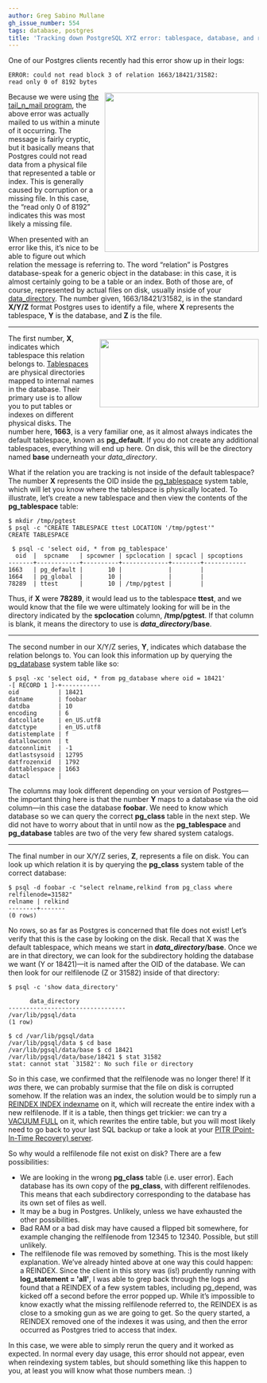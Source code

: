 ```yaml
---
author: Greg Sabino Mullane
gh_issue_number: 554
tags: database, postgres
title: 'Tracking down PostgreSQL XYZ error: tablespace, database, and relfilnode'
---
```


One of our Postgres clients recently had this error show up in their logs:

```nohighlight
ERROR: could not read block 3 of relation 1663/18421/31582:
read only 0 of 8192 bytes
```

<a href="/blog/2012/02/14/postgres-block-error-xyz/image-0-big.png"><img alt="" border="0" id="BLOGGER_PHOTO_ID_5706852464520734962" src="/blog/2012/02/14/postgres-block-error-xyz/image-0.png" style="float:right; margin:0 0 10px 10px;cursor:pointer; cursor:hand;width: 310px; height: 320px;"/></a>

Because we were using  [the tail_n_mail program](http://bucardo.org/wiki/Tail_n_mail), the above error was actually mailed to us within a minute of it occurring. The message is fairly cryptic, but it basically means that Postgres could not read data from a physical file that represented a table or index. This is generally caused by corruption or a missing file. In this case, the “read only 0 of 8192” indicates this was most likely a missing file.

When presented with an error like this, it’s nice to be able to figure out which relation the message is referring to. The word “relation” is Postgres database-speak for a generic object in the database: in this case, it is almost certainly going to be a table or an index. Both of those are, of course, represented by actual files on disk, usually inside of your [data_directory](https://www.postgresql.org/docs/current/static/runtime-config-file-locations.html). The number given, 1663/18421/31582, is in the standard **X/Y/Z** format Postgres uses to identify a file, where **X** represents the tablespace, **Y** is the database, and **Z** is the file.

-----------

<a href="/blog/2012/02/14/postgres-block-error-xyz/image-1-big.png"><img alt="" border="0" id="BLOGGER_PHOTO_ID_5706852622605279650" src="/blog/2012/02/14/postgres-block-error-xyz/image-1.png" style="float:right; margin:10 0 30px 10px;cursor:pointer; cursor:hand;width: 320px; height: 137px;"/></a>

The first number, **X**, indicates which tablespace this relation belongs to. [Tablespaces](https://www.postgresql.org/docs/current/static/manage-ag-tablespaces.html) are physical directories mapped to internal names in the database. Their primary use is to allow you to put tables or indexes on different physical disks. The number here, **1663**, is a very familiar one, as it almost always indicates the default tablespace, known as **pg_default**. If you do not create any additional tablespaces, everything will end up here. On disk, this will be the directory named **base** underneath your *data_directory*.

What if the relation you are tracking is not inside of the default tablespace? The number **X** represents the OID inside the [pg_tablespace](https://www.postgresql.org/docs/9.1/static/catalog-pg-tablespace.html) system table, which will let you know where the tablespace is physically located. To illustrate, let’s create a new tablespace and then view the contents of the **pg_tablespace** table:

```nohighlight
$ mkdir /tmp/pgtest
$ psql -c "CREATE TABLESPACE ttest LOCATION '/tmp/pgtest'"
CREATE TABLESPACE

 $ psql -c 'select oid, * from pg_tablespace'
  oid  |  spcname   | spcowner | spclocation | spcacl | spcoptions
-------+------------+----------+-------------+--------+------------
1663   | pg_default |       10 |             |        |
1664   | pg_global  |       10 |             |        |
78289  | ttest      |       10 | /tmp/pgtest |        |
```

Thus, if **X** were **78289**, it would lead us to the tablespace **ttest**, and we would know that the file we were ultimately looking for will be in the directory indicated by the **spclocation** column, **/tmp/pgtest**. If that column is blank, it means the directory to use is ***data_directory*/base**.

-----------

The second number in our X/Y/Z series, **Y**, indicates which database the relation belongs to. You can look this information up by querying the [pg_database](https://www.postgresql.org/docs/current/static/catalog-pg-database.html) system table like so:

```
$ psql -xc 'select oid, * from pg_database where oid = 18421'
-[ RECORD 1 ]-+-----------
oid           | 18421
datname       | foobar
datdba        | 10
encoding      | 6
datcollate    | en_US.utf8
datctype      | en_US.utf8
datistemplate | f
datallowconn  | t
datconnlimit  | -1
datlastsysoid | 12795
datfrozenxid  | 1792
dattablespace | 1663
datacl        |
```

The columns may look different depending on your version of Postgres—​the important thing here is that the number **Y** maps to a database via the oid column—​in this case the database **foobar**. We need to know which database so we can query the correct **pg_class** table in the next step. We did not have to worry about that in until now as the **pg_tablespace** and **pg_database** tables are two of the very few shared system catalogs.

-----------

The final number in our X/Y/Z series, **Z**, represents a file on disk. You can look up which relation it is by querying the **pg_class** system table of the correct database:

```nohighlight
$ psql -d foobar -c "select relname,relkind from pg_class where relfilenode=31582"
relname | relkind
--------+-------
(0 rows)
```

No rows, so as far as Postgres is concerned that file does not exist! Let’s verify that this is the case by looking on the disk. Recall that X was the default tablespace, which means we start in ***data_directory*/base**. Once we are in that directory, we can look for the subdirectory holding the database we want (Y or 18421)—​it is named after the OID of the database. We can then look for our relfilenode (Z or 31582) inside of that directory:

```nohighlight
$ psql -c 'show data_directory'

      data_directory       
---------------------------------
/var/lib/pgsql/data
(1 row)

$ cd /var/lib/pgsql/data
/var/lib/pgsql/data $ cd base
/var/lib/pgsql/data/base $ cd 18421
/var/lib/pgsql/data/base/18421 $ stat 31582
stat: cannot stat `31582': No such file or directory
```

So in this case, we confirmed that the relfilenode was no longer there! If it *was* there, we can probably surmise that the file on disk is corrupted somehow. If the relation was an index, the solution would be to simply run a [REINDEX INDEX indexname](https://www.postgresql.org/docs/current/static/sql-reindex.html) on it, which will recreate the entire index with a new relfilenode. If it is a table, then things get trickier: we can try a [VACUUM FULL](https://www.postgresql.org/docs/current/static/sql-vacuum.html) on it, which rewrites the entire table, but you will most likely need to go back to your last SQL backup or take a look at your [PITR (Point-In-Time Recovery) server](https://www.postgresql.org/docs/current/static/continuous-archiving.html).

So why would a relfilenode file not exist on disk? There are a few possibilities:

- We are looking in the wrong **pg_class** table (i.e. user error). Each database has its own copy of the **pg_class**, with different relfilenodes. This means that each subdirectory corresponding to the database has its own set of files as well.
- It may be a bug in Postgres. Unlikely, unless we have exhausted the other possibilities.
- Bad RAM or a bad disk may have caused a flipped bit somewhere, for example changing the relfilenode from 12345 to 12340. Possible, but still unlikely.
- The relfilenode file was removed by something. This is the most likely explanation. We’ve already hinted above at one way this could happen: a REINDEX. Since the client in this story was (is!) prudently running with **log_statement = 'all'**, I was able to grep back through the logs and found that a REINDEX of a few system tables, including pg_depend, was kicked off a second before the error popped up. While it’s impossible to know exactly what the missing relfilenode referred to, the REINDEX is as close to a smoking gun as we are going to get. So the query started, a REINDEX removed one of the indexes it was using, and then the error occurred as Postgres tried to access that index.

In this case, we were able to simply rerun the query and it worked as expected. In normal every day usage, this error should not appear, even when reindexing system tables, but should something like this happen to you, at least you will know what those numbers mean. :)
